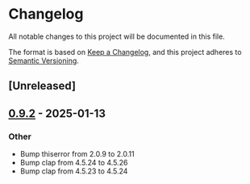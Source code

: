 # Changelog

All notable changes to this project will be documented in this file.

The format is based on [Keep a Changelog](https://keepachangelog.com/en/1.0.0/),
and this project adheres to [Semantic Versioning](https://semver.org/spec/v2.0.0.html).

## [Unreleased]

## [0.9.2](https://github.com/jacobsvante/cornucopi/compare/cornucopi-v0.9.1...cornucopi-v0.9.2) - 2025-01-13

### Other

- Bump thiserror from 2.0.9 to 2.0.11
- Bump clap from 4.5.24 to 4.5.26
- Bump clap from 4.5.23 to 4.5.24

